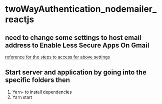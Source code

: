 # twoWayAuthentication_nodemailer_reactjs
## need to change some settings to host email address to Enable Less Secure Apps On Gmail
[reference for the steps to access for above settings](https://www.dev2qa.com/how-do-i-enable-less-secure-apps-on-gmail/#:~:text=Click%20Security%20menu%20item%20in%20left%2C%20then%20scroll,Allow%20less%20secure%20apps%20has%20been%20turned%20on.)

## Start server and application by going into the specific folders then

1) Yarn- to install dependencies
2) Yarn start
